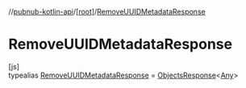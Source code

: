 //[pubnub-kotlin-api](../../../index.md)/[[root]](../index.md)/[RemoveUUIDMetadataResponse](index.md)

# RemoveUUIDMetadataResponse

[js]\
typealias [RemoveUUIDMetadataResponse](index.md) = [ObjectsResponse](../-objects-response/index.md)&lt;[Any](https://kotlinlang.org/api/core/kotlin-stdlib/kotlin/-any/index.html)&gt;
